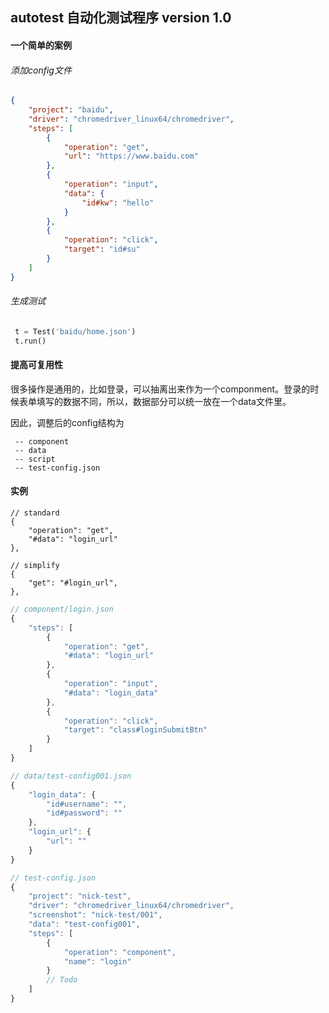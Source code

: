 ## autotest 自动化测试程序 version 1.0

#### 一个简单的案例

###### 添加config文件

```json
{
    "project": "baidu",
    "driver": "chromedriver_linux64/chromedriver",
    "steps": [
        {
            "operation": "get",
            "url": "https://www.baidu.com"
        },
        {
            "operation": "input",
            "data": {
                "id#kw": "hello"
            }
        },
        {
            "operation": "click",
            "target": "id#su"
        }
    ]
}

```

###### 生成测试
```python
 t = Test('baidu/home.json')
 t.run()
```

#### 提高可复用性

很多操作是通用的，比如登录，可以抽离出来作为一个componment。登录的时候表单填写的数据不同，所以，数据部分可以统一放在一个data文件里。

因此，调整后的config结构为
```
 -- component
 -- data
 -- script
 -- test-config.json
```
#### 实例
```
// standard
{
    "operation": "get",
    "#data": "login_url"
},

// simplify
{
    "get": "#login_url",
},
```

```js
// component/login.json
{
    "steps": [
        {
            "operation": "get",
            "#data": "login_url"
        },
        {
            "operation": "input",
            "#data": "login_data"
        },
        {
            "operation": "click",
            "target": "class#loginSubmitBtn"
        }
    ]
}

// data/test-config001.json
{
    "login_data": {
        "id#username": "",
        "id#password": ""
    },
    "login_url": {
        "url": ""
    }
}

// test-config.json
{
    "project": "nick-test",
    "driver": "chromedriver_linux64/chromedriver",
    "screenshot": "nick-test/001",
    "data": "test-config001",
    "steps": [
        {
            "operation": "component",
            "name": "login"
        }
        // Todo
    ]
}

```
